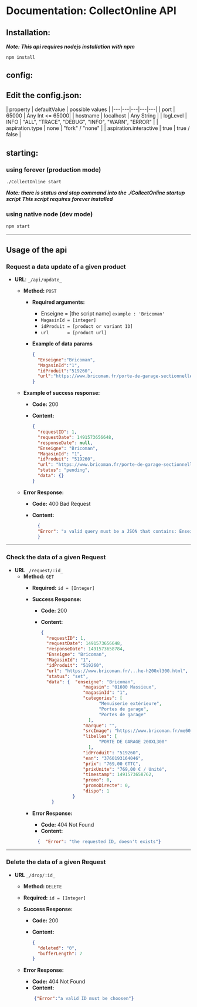 # Documentation: CollectOnline API

## Installation:
***Note: This api requires nodejs installation with npm***

`npm install`

## config:
Edit the config.json:
-----
|  property | defaultValue | possible values |
|---|---|---|---|---|
|  port | 65000 | Any Int <= 65000|
| hostname  | localhost | Any String |
| logLevel  | INFO | "ALL", "TRACE", "DEBUG", "INFO", "WARN", "ERROR" |
| aspiration.type  | none | "fork" / "none" |
| aspiration.interactive  | true | true / false |

## starting:
### using forever (production mode)
`./CollectOnline start`

***Note: there is status and stop command into the ./CollectOnline startup script***
***This script requires forever installed***

### using native node (dev mode)
`npm start`

---

## Usage of the api
### __Request a data update  of a given product__

* **URL**: `_/api/update_`
  * **Method:** `POST`
    * **Required arguments:**
      * Enseigne  = [the script name]  `example : 'Bricoman'`
      * `MagasinId = [integer]`
      * `idProduit = [product or variant ID]`
      * `url       = [product url]`

    * **Example of data params**

      ```json
      {
        "Enseigne":"Bricoman",
        "MagasinId":"1",
        "idProduit":"519260",
        "url":"https://www.bricoman.fr/porte-de-garage-sectionnelle-motorisee-blanche-h200xl300.html"
      }
      ```

  * **Example of success response:**
    * **Code:** 200 <br />
    * **Content:**

      ```json
      {
        "requestID": 1,
        "requestDate": 1491573656648,
        "responseDate": null,
        "Enseigne": "Bricoman",
        "MagasinId": "1",
        "idProduit": "519260",
        "url": "https://www.bricoman.fr/porte-de-garage-sectionnelle-motorisee-blanche-h200xl300.html",
        "status": "pending",
        "data": {}
      }
      ```

  * **Error Response:**

     * **Code:** 400 Bad Request <br />
     * **Content:**

        ```json
          {
          "Error": "a valid query must be a JSON that contains: Enseigne, MagasinId, idProduit and url"
          }
        ```
---
### __Check the data of a given Request__

* **URL** `_/request/:id_`
  * **Method:** `GET`
    * **Required:** `id = [Integer]`
    * **Success Response:**
      * **Code:** 200
      * **Content:**

        ```json
        {
          "requestID": 1,
          "requestDate": 1491573656648,
          "responseDate": 1491573658784,
          "Enseigne": "Bricoman",
          "MagasinId": "1",
          "idProduit": "519260",
          "url": "https://www.bricoman.fr/...he-h200xl300.html",
          "status": "set",
          "data": {  "enseigne": "Bricoman",
        			    "magasin": "01600 Massieux",
        			    "magasinId": "1",
        			    "categories": [
        				      "Menuiserie extérieure",
        				      "Portes de garage",
        				      "Portes de garage"
        				  ],
        			    "marque": "",
        			    "srcImage": "https://www.bricoman.fr/me60_11ml.jpg",
        			    "libelles": [
        				      "PORTE DE GARAGE 200XL300"
        				  ],
        			    "idProduit": "519260",
        			    "ean": "3760193164046",
        			    "prix": "769,00 €TTC",
        			    "prixUnite": "769,00 € / Unité",
        			    "timestamp": 1491573658762,
        			    "promo": 0,
        			    "promoDirecte": 0,
        			    "dispo": 1
        			}
        	}
        ```

    * **Error Response:**
       * **Code:** 404 Not Found <br />
       * **Content:**

        ```json
          {  "Error": "the requested ID, doesn't exists"}
        ```

---

### __Delete the data of a given Request__

  * **URL** `_/drop/:id_`
    * **Method:** `DELETE`
    * **Required:** `id = [Integer]`
    * **Success Response:**
      * **Code:** 200
      * **Content:**

        ```json
        {
          "deleted": "0",
          "bufferLength": 7
        }
        ```

    * **Error Response:**
       * **Code:** 404 Not Found
       * **Content:**

        ```json
            {"Error":"a valid ID must be choosen"}
        ```
